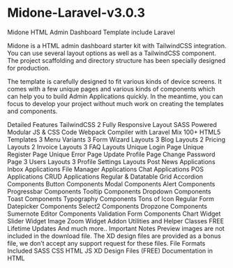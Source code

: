 # Midone-Laravel-v3.0.3

Midone HTML Admin Dashboard Template include Laravel

Midone is a HTML admin dashboard starter kit with TailwindCSS integration. You can use several layout options as well as a TailwindCSS component. The project scaffolding and directory structure has been specially designed for production.

The template is carefully designed to fit various kinds of device screens. It comes with a few unique pages and various kinds of components which can help you to build Admin Applications quickly. In the meantime, you can focus to develop your project without much work on creating the templates and components.

Detailed Features
TailwindCSS 2
Fully Responsive Layout
SASS Powered
Modular JS & CSS Code
Webpack Compiler with Laravel Mix
100+ HTML5 Templates
3 Menu Variants
3 Form Wizard Layouts
3 Blog Layouts
2 Pricing Layouts
2 Invoice Layouts
3 FAQ Layouts
Unique Login Page
Unique Register Page
Unique Error Page
Update Profile Page
Change Password Page
3 Users Layouts
3 Profile Settings Layouts
Post News Applications
Inbox Applications
File Manager Applications
Chat Applications
POS Applications
CRUD Applications
Regular & Datatable Grid
Accordion Components
Button Components
Modal Components
Alert Components
Progressbar Components
Tooltip Components
Dropdown Components
Toast Components
Typography Components
Tons of Icon
Regular Form
Datepicker Components
Select2 Components
Dropzone Components
Sumernote Editor Components
Validation Form Components
Chart Widget
Slider Widget
Image Zoom Widget
Addon Utilities and Helper Classes
FREE Lifetime Updates
And much more..
Important Notes
Preview images are not included in the download file.
The XD design files are provided as a bonus file, we don’t accept any support request for these files.
File Formats Included
SASS
CSS
HTML
JS
XD Design Files (FREE)
Documentation in HTML
